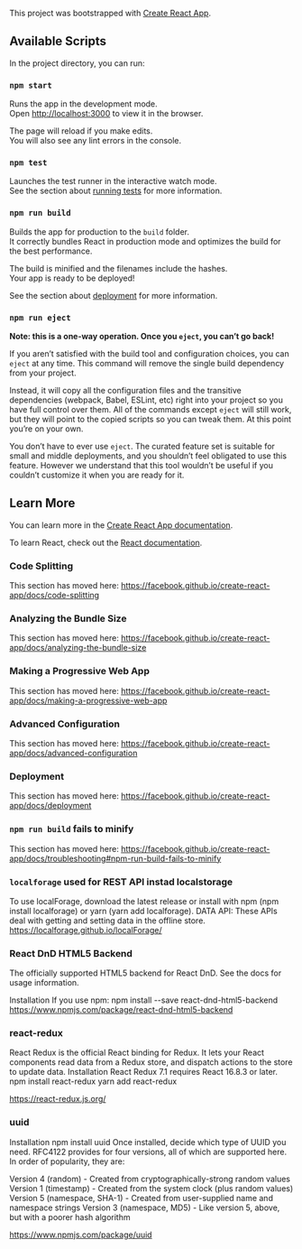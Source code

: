 This project was bootstrapped with [Create React App](https://github.com/facebook/create-react-app).

## Available Scripts

In the project directory, you can run:

### `npm start`

Runs the app in the development mode.<br />
Open [http://localhost:3000](http://localhost:3000) to view it in the browser.

The page will reload if you make edits.<br />
You will also see any lint errors in the console.

### `npm test`

Launches the test runner in the interactive watch mode.<br />
See the section about [running tests](https://facebook.github.io/create-react-app/docs/running-tests) for more information.

### `npm run build`

Builds the app for production to the `build` folder.<br />
It correctly bundles React in production mode and optimizes the build for the best performance.

The build is minified and the filenames include the hashes.<br />
Your app is ready to be deployed!

See the section about [deployment](https://facebook.github.io/create-react-app/docs/deployment) for more information.

### `npm run eject`

**Note: this is a one-way operation. Once you `eject`, you can’t go back!**

If you aren’t satisfied with the build tool and configuration choices, you can `eject` at any time. This command will remove the single build dependency from your project.

Instead, it will copy all the configuration files and the transitive dependencies (webpack, Babel, ESLint, etc) right into your project so you have full control over them. All of the commands except `eject` will still work, but they will point to the copied scripts so you can tweak them. At this point you’re on your own.

You don’t have to ever use `eject`. The curated feature set is suitable for small and middle deployments, and you shouldn’t feel obligated to use this feature. However we understand that this tool wouldn’t be useful if you couldn’t customize it when you are ready for it.

## Learn More

You can learn more in the [Create React App documentation](https://facebook.github.io/create-react-app/docs/getting-started).

To learn React, check out the [React documentation](https://reactjs.org/).

### Code Splitting

This section has moved here: https://facebook.github.io/create-react-app/docs/code-splitting

### Analyzing the Bundle Size

This section has moved here: https://facebook.github.io/create-react-app/docs/analyzing-the-bundle-size

### Making a Progressive Web App

This section has moved here: https://facebook.github.io/create-react-app/docs/making-a-progressive-web-app

### Advanced Configuration

This section has moved here: https://facebook.github.io/create-react-app/docs/advanced-configuration

### Deployment

This section has moved here: https://facebook.github.io/create-react-app/docs/deployment

### `npm run build` fails to minify

This section has moved here: https://facebook.github.io/create-react-app/docs/troubleshooting#npm-run-build-fails-to-minify

### `localforage` used for REST API instad localstorage

To use localForage, download the latest release or install with npm (npm install localforage) or yarn (yarn add localforage).
DATA API: These APIs deal with getting and setting data in the offline store.
https://localforage.github.io/localForage/

### React DnD HTML5 Backend

The officially supported HTML5 backend for React DnD. See the docs for usage information.

Installation
If you use npm:
npm install --save react-dnd-html5-backend
https://www.npmjs.com/package/react-dnd-html5-backend

### react-redux
React Redux is the official React binding for Redux. It lets your React components read data from a Redux store, and dispatch actions to the store to update data.
Installation
React Redux 7.1 requires React 16.8.3 or later.
npm install react-redux
yarn add react-redux

https://react-redux.js.org/

### uuid
Installation
npm install uuid
Once installed, decide which type of UUID you need. RFC4122 provides for four versions, all of which are supported here. In order of popularity, they are:

Version 4 (random) - Created from cryptographically-strong random values
Version 1 (timestamp) - Created from the system clock (plus random values)
Version 5 (namespace, SHA-1) - Created from user-supplied name and namespace strings
Version 3 (namespace, MD5) - Like version 5, above, but with a poorer hash algorithm

https://www.npmjs.com/package/uuid



